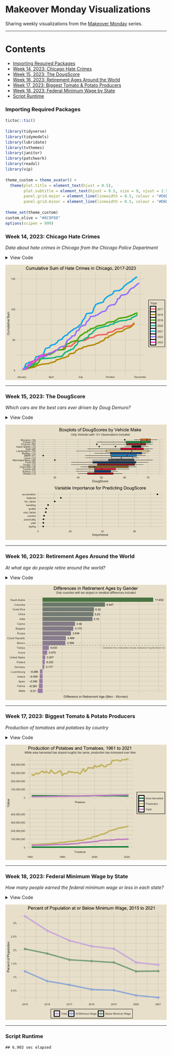 Makeover Monday Visualizations
================

Sharing weekly visualizations from the [Makeover
Monday](https://data.world/makeovermonday) series.

------------------------------------------------------------------------

# Contents

- [Importing Required Packages](#importing-required-packages)
- [Week 14, 2023: Chicago Hate
  Crimes](#week-14-2023-chicago-hate-crimes)
- [Week 15, 2023: The DougScore](#week-15-2023-the-dougscore)
- [Week 16, 2023: Retirement Ages Around the
  World](#week-16-2023-retirement-ages-around-the-world)
- [Week 17, 2023: Biggest Tomato & Potato
  Producers](#week-17-2023-biggest-tomato-potato-producers)
- [Week 18, 2023: Federal Minimum Wage by
  State](#week-18-2023-federal-minimum-wage-by-state)
- [Script Runtime](#script-runtime)

### Importing Required Packages

``` r
tictoc::tic()

library(tidyverse)
library(tidymodels)
library(lubridate)
library(tvthemes)
library(janitor)
library(patchwork)
library(readxl)
library(vip)

theme_custom = theme_avatar() +
  theme(plot.title = element_text(hjust = 0.5),
        plot.subtitle = element_text(hjust = 0.5, size = 9, vjust = 2.5, face = "italic"),
        panel.grid.major = element_line(linewidth = 0.5, colour = "#D6D0C4"),
        panel.grid.minor = element_line(linewidth = 0.5, colour = "#D6D0C4"))

theme_set(theme_custom)
custom_olive = "#8C9F88"
options(scipen = 999)
```

### Week 14, 2023: Chicago Hate Crimes

*Data about hate crimes in Chicago from the Chicago Police Department*

<details>
<summary>
View Code
</summary>

``` r
df = clean_names(read_excel("data/chicago_hate_crimes.xlsx"))

five_digit_dates = df |>
  filter(nchar(date) == 5) |>
  mutate(date = as.Date(as.numeric(date), origin = "1899-01-01"))

digits_21_dates = df |>
  filter(nchar(date) == 21) |>
  mutate(date = mdy(substr(date, 1, 9)))

digits_22_dates = df |>
  filter(nchar(date) == 22) |>
  mutate(date = mdy(substr(date, 1, 10)))

df2 = bind_rows(five_digit_dates, digits_21_dates, digits_22_dates)

df2 |>
  count(date) |>
  group_by(year(date)) |>
  mutate(cum_n = cumsum(n)) |>
  ungroup() |>
  mutate(date = as_date(paste0("2020-", substr(as.character(date), 6, 10))),
         `year(date)` = factor(`year(date)`)) |>
  rename(year = "year(date)") |>
  filter(year %in% 2017:2023) |>
  ggplot(aes(date, cum_n)) +
  geom_line(aes(col = year), linewidth = 2) +
  scale_x_date(date_labels = c("December", "January", "April", "July", "October")) +
  theme(legend.position = "right") +
  labs(x = NULL, y = "Cumulative Sum",
       title = "Cumulative Sum of Hate Crimes in Chicago, 2017-2023", col = "Year")
```

</details>

![](README_files/figure-gfm/unnamed-chunk-3-1.png)<!-- -->

------------------------------------------------------------------------

### Week 15, 2023: The DougScore

*Which cars are the best cars ever driven by Doug Demuro?*

<details>
<summary>
View Code
</summary>

``` r
df = clean_names(read_excel("data/doug_data.xlsx"))

makes_df = df |>
  count(make) |>
  filter(n >= 12) |>
  mutate(make_n = paste0(make, " (", n, ")"))

boxplots = df |>
  right_join(makes_df, by = "make") |>
  ggplot(aes(reorder(make_n, dougscore), dougscore)) +
  geom_boxplot(aes(fill = make_n), show.legend = F) +
  coord_flip() +
  scale_fill_manual(values = c("#002420", "#EB0D3F", "#1B5FAA", "#009ADA",
                               "#A87A25", "#972626", "#00A551", "#004377",
                               "#CC0000", "#F7DE9F", "#DFE1E0", "#FF8000",
                               "#565F64", "#B12B28", "#004489", "#F5313E")) +
  labs(x = NULL, y = "DougScore", title = "Boxplots of DougScores by Vehicle Make",
       subtitle = "Only Vehicles with 12+ Observations Included") +
  theme(plot.subtitle = element_text(hjust = 0.5, size = 9, face = "italic", vjust = 2))

df = df |>
  select(year, styling, acceleration, handling, fun_factor,
         cool_factor, features, comfort, quality, practicality, value, dougscore)

# cars_split = initial_split(df, strata = dougscore)
# cars_train = training(cars_split)
# cars_test = testing(cars_split)
cars_rec = recipe(dougscore ~ ., data = df)
# cars_prep = prep(cars_rec)
# juiced = juice(cars_prep)

# these hyperparameters were obtained from tuning
tune_spec = rand_forest(trees = 153, mtry = 7, min_n = 2) |>
  set_mode("regression") |>
  set_engine("ranger")

tune_wf = workflow() |>
  add_recipe(cars_rec) |>
  add_model(tune_spec)

# cars_folds = vfold_cv(cars_train, v = 5)
# doParallel::registerDoParallel()
# tune_res = tune_grid(tune_wf, resamples = cars_folds, grid = 25)
# best_rmse = select_best(tune_res, "rmse")
# final_rf = finalize_model(tune_spec, best_rmse)

vip_plot = tune_spec |>
  set_engine("ranger", importance = "permutation") |>
  fit(dougscore ~ ., data = df) |>
  vip(geom = "point") +
  labs(title = "Variable Importance for Predicting DougScore")

boxplots / vip_plot
```

</details>

![](README_files/figure-gfm/unnamed-chunk-5-1.png)<!-- -->

------------------------------------------------------------------------

### Week 16, 2023: Retirement Ages Around the World

*At what age do people retire around the world?*

<details>
<summary>
View Code
</summary>

``` r
df = clean_names(read_excel("data/market_exit_age.xlsx")) |>
  mutate(country = ifelse(country == "China (People's Republic of)", "China", country))

top_countries = df |>
  group_by(country, gender) |>
  summarise(age = round(mean(average_age), 3),
            .groups = "drop") |>
  pivot_wider(id_cols = country, names_from = "gender", values_from = "age") |>
  mutate(diff = men - women) |>
  filter(country != "European Union (27 countries)") |>
  slice_max(diff, n = 10) |>
  pull(country)

bottom_countries = df |>
  group_by(country, gender) |>
  summarise(age = round(mean(average_age), 3),
            .groups = "drop") |>
  pivot_wider(id_cols = country, names_from = "gender", values_from = "age") |>
  mutate(diff = men - women) |>
  filter(country != "European Union (27 countries)") |>
  slice_min(diff, n = 10) |>
  pull(country)

df |>
  group_by(country, gender) |>
  summarise(age = round(mean(average_age), 3),
            .groups = "drop") |>
  pivot_wider(id_cols = country, names_from = "gender", values_from = "age") |>
  mutate(diff = men - women) |>
  filter(country %in% c(top_countries, bottom_countries)) |>
  mutate(pos_lab = ifelse(diff > 0, round(diff, 3), ""),
         neg_lab = ifelse(diff < 0, round(diff, 3), "")) |>
  ggplot(aes(reorder(country, diff), diff)) +
  geom_col(aes(fill = diff), show.legend = F) +
  geom_text(aes(label = pos_lab), size = 3, hjust = -0.25) +
  geom_text(aes(label = neg_lab), size = 3, hjust = 1.25) +
  annotate("text", x = 10, y = 9.5, label = "Dashed line indicates break between top/bottom ten", size = 3, alpha = 0.5) +
  coord_flip(ylim = c(-1, 12)) +
  scale_fill_gradient(low = "#AC92B7", high = "#5A8555") +
  geom_vline(xintercept = 10.5, linetype = "dashed", alpha = 0.5) +
  labs(x = NULL, y = "Difference in Retirement Age (Men - Women)",
       title = "Differences in Retirement Ages by Gender",
       subtitle = "Only countries with ten largest or smallest differences included") +
  theme(axis.text.x = element_blank())
```

</details>

![](README_files/figure-gfm/unnamed-chunk-7-1.png)<!-- -->

------------------------------------------------------------------------

### Week 17, 2023: Biggest Tomato & Potato Producers

*Production of tomatoes and potatoes by country*

<details>
<summary>
View Code
</summary>

``` r
df = clean_names(read_csv("data/tomato_production.csv", col_types = cols()))

df |>
  group_by(item, year, element) |>
  summarise(value = sum(value),
            .groups = "drop") |>
  ggplot(aes(year, value)) +
  geom_line(aes(col = element), linewidth = 2) +
  facet_wrap(vars(item), strip.position = "bottom", nrow = 2) +
  labs(x = NULL, y = "Value", col = NULL,
       title =  "Production of Potatoes and Tomatoes, 1961 to 2021",
       subtitle = "While area harvested has stayed roughly the same, production has increased over time") +
  theme(legend.position = "right") +
  scale_y_continuous(labels = comma) +
  scale_color_manual(values = c("springgreen4", "lightgoldenrod3", "plum3"))
```

</details>

![](README_files/figure-gfm/unnamed-chunk-9-1.png)<!-- -->

------------------------------------------------------------------------

### Week 18, 2023: Federal Minimum Wage by State

*How many people earned the federal minimum wage or less in each state?*

<details>
<summary>
View Code
</summary>

``` r
df2015 = read_excel("data/min_wage_state.xlsx", sheet = 7) |> mutate(year = 2015)
df2016 = read_excel("data/min_wage_state.xlsx", sheet = 6) |> mutate(year = 2016)
df2017 = read_excel("data/min_wage_state.xlsx", sheet = 5) |> mutate(year = 2017)
df2018 = read_excel("data/min_wage_state.xlsx", sheet = 4) |> mutate(year = 2018)
df2019 = read_excel("data/min_wage_state.xlsx", sheet = 3) |> mutate(year = 2019)
df2020 = read_excel("data/min_wage_state.xlsx", sheet = 2) |> mutate(year = 2020)
df2021 = read_excel("data/min_wage_state.xlsx", sheet = 1) |> mutate(year = 2021)
df = clean_names(bind_rows(df2021, df2020, df2019, df2018, df2017, df2016, df2015))

df |>
  group_by(year) |>
  summarise(mean_total = round(mean(total), 2),
            mean_at = round(mean(at_minimum_wage), 2),
            mean_below = round(mean(below_minimum_wage), 2)) |>
  pivot_longer(!year, names_to = "metric", values_to = "value") |>
  mutate(metric = case_when(metric == "mean_total" ~ "Total",
                            metric == "mean_at" ~ "At Minimum Wage",
                            metric == "mean_below" ~ "Below Minimum Wage"),
         metric = factor(metric, levels = c("Total", "At Minimum Wage", "Below Minimum Wage"))) |>
  ggplot(aes(year, value)) +
  geom_point(aes(col = metric), size = 3) +
  geom_line(aes(col = metric), linewidth = 2) +
  scale_x_continuous(labels = 2015:2021, breaks = 2015:2021) +
  scale_y_continuous(labels = paste0(seq(0, by = 0.5, to = 3), "%"), breaks = seq(0, by = 0.5, to = 3)) +
  scale_color_manual(values = c("#D4B8E3", "#A1B8DE", "#8DAD91")) +
  labs(x = NULL, y = "Percent of Population", col = NULL,
       title = "Percent of Population at or Below Minimum Wage, 2015 to 2021") +
  theme(legend.position = "bottom")
```

</details>

![](README_files/figure-gfm/unnamed-chunk-11-1.png)<!-- -->

------------------------------------------------------------------------

### Script Runtime

    ## 6.903 sec elapsed
